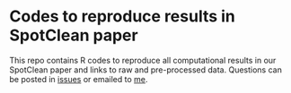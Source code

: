 # Codes to reproduce results in SpotClean paper

This repo contains R codes to reproduce all computational results in our SpotClean paper and links to raw and pre-processed data. Questions can be posted in [issues](https://github.com/zijianni/codes_for_SpotClean_paper/issues) or emailed to [me](mailto:zni25@wisc.edu).